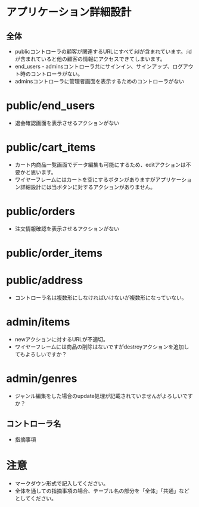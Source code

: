 # アプリケーション詳細設計
## 全体
- publicコントローラの顧客が関連するURLにすべて:idが含まれています。:idが含まれていると他の顧客の情報にアクセスできてしまいます。
- end_users・adminsコントローラ共にサインイン、サインアップ、ログアウト時のコントローラがない。
- adminsコントローラに管理者画面を表示するためのコントローラがない

# public/end_users
- 退会確認画面を表示させるアクションがない


# public/cart_items
- カート内商品一覧画面でデータ編集も可能にするため、editアクションは不要かと思います。
- ワイヤーフレームにはカートを空にするボタンがありますがアプリケーション詳細設計には当ボタンに対するアクションがありません。

# public/orders
- 注文情報確認を表示させるアクションがない

# public/order_items

# public/address
- コントローラ名は複数形にしなければいけないが複数形になっていない。

# admin/items
- newアクションに対するURLが不適切。
- ワイヤーフレームには商品の削除はないですがdestroyアクションを追加してもよろしいですか？

# admin/genres
- ジャンル編集をした場合のupdate処理が記載されていませんがよろしいですか？

## コントローラ名
- 指摘事項

# 注意
* マークダウン形式で記入してください。
* 全体を通しての指摘事項の場合、テーブル名の部分を「全体」「共通」などとしてください。
